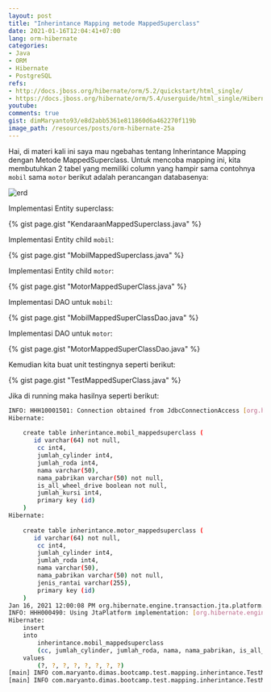 ```yaml
---
layout: post
title: "Inherintance Mapping metode MappedSuperclass"
date: 2021-01-16T12:04:41+07:00
lang: orm-hibernate
categories:
- Java
- ORM
- Hibernate
- PostgreSQL
refs: 
- http://docs.jboss.org/hibernate/orm/5.2/quickstart/html_single/
- https://docs.jboss.org/hibernate/orm/5.4/userguide/html_single/Hibernate_User_Guide.html#entity-inheritance-mapped-superclass
youtube: 
comments: true
gist: dimMaryanto93/e8d2abb5361e811860d6a462270f119b
image_path: /resources/posts/orm-hibernate-25a
---
```


Hai, di materi kali ini saya mau ngebahas tentang Inherintance Mapping dengan Metode MappedSuperclass. Untuk mencoba mapping ini, kita membutuhkan 2 tabel yang memiliki column yang hampir sama contohnya `mobil` sama `motor` berikut adalah perancangan databasenya:

![erd]({{site.baseurl}}{{page.image_path}}/erd.png)

Implementasi Entity superclass:

{% gist page.gist "KendaraanMappedSuperclass.java" %}

Implementasi Entity child `mobil`:

{% gist page.gist "MobilMappedSuperclass.java" %}

Implementasi Entity child `motor`:

{% gist page.gist "MotorMappedSuperClass.java" %}

Implementasi DAO untuk `mobil`:

{% gist page.gist "MobilMappedSuperClassDao.java" %}

Implementasi DAO untuk `motor`:

{% gist page.gist "MotorMappedSuperClassDao.java" %}

Kemudian kita buat unit testingnya seperti berikut:

{% gist page.gist "TestMappedSuperClass.java" %}

Jika di running maka hasilnya seperti berikut:

```bash
INFO: HHH10001501: Connection obtained from JdbcConnectionAccess [org.hibernate.engine.jdbc.env.internal.JdbcEnvironmentInitiator$ConnectionProviderJdbcConnectionAccess@1e1e837d] for (non-JTA) DDL execution was not in auto-commit mode; the Connection 'local transaction' will be committed and the Connection will be set into auto-commit mode.
Hibernate: 
    
    create table inherintance.mobil_mappedsuperclass (
       id varchar(64) not null,
        cc int4,
        jumlah_cylinder int4,
        jumlah_roda int4,
        nama varchar(50),
        nama_pabrikan varchar(50) not null,
        is_all_wheel_drive boolean not null,
        jumlah_kursi int4,
        primary key (id)
    )
Hibernate: 
    
    create table inherintance.motor_mappedsuperclass (
       id varchar(64) not null,
        cc int4,
        jumlah_cylinder int4,
        jumlah_roda int4,
        nama varchar(50),
        nama_pabrikan varchar(50) not null,
        jenis_rantai varchar(255),
        primary key (id)
    )
Jan 16, 2021 12:00:08 PM org.hibernate.engine.transaction.jta.platform.internal.JtaPlatformInitiator initiateService
INFO: HHH000490: Using JtaPlatform implementation: [org.hibernate.engine.transaction.jta.platform.internal.NoJtaPlatform]
Hibernate: 
    insert 
    into
        inherintance.mobil_mappedsuperclass
        (cc, jumlah_cylinder, jumlah_roda, nama, nama_pabrikan, is_all_wheel_drive, jumlah_kursi, id) 
    values
        (?, ?, ?, ?, ?, ?, ?, ?)
[main] INFO com.maryanto.dimas.bootcamp.test.mapping.inherintance.TestMappedSuperClass - mobil: MobilMappedSuperclass(super=KendaraanMappedSuperclass(nama=Honda BRIO, jumlahRoda=4, jumlahCylinder=4, cc=1000, namaPabrikan=PT. Honda Motor Company), id=c5a7398c-a79c-4abd-9c55-deb3ec1e2bad, jumlahKursi=4, allWheelDrive=false)
[main] INFO com.maryanto.dimas.bootcamp.test.mapping.inherintance.TestMappedSuperClass - destroy hibernate session!
```